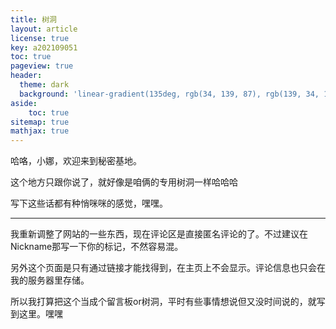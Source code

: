 ```yaml
---
title: 树洞
layout: article
license: true
key: a202109051
toc: true
pageview: true
header:
  theme: dark
  background: 'linear-gradient(135deg, rgb(34, 139, 87), rgb(139, 34, 139))'
aside:
    toc: true
sitemap: true
mathjax: true
---
```

哈咯，小娜，欢迎来到秘密基地。

这个地方只跟你说了，就好像是咱俩的专用树洞一样哈哈哈

写下这些话都有种悄咪咪的感觉，嘿嘿。

_________________________________________________

我重新调整了网站的一些东西，现在评论区是直接匿名评论的了。不过建议在Nickname那写一下你的标记，不然容易混。

另外这个页面是只有通过链接才能找得到，在主页上不会显示。评论信息也只会在我的服务器里存储。

所以我打算把这个当成个留言板or树洞，平时有些事情想说但又没时间说的，就写到这里。嘿嘿
